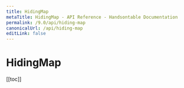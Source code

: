 ```yaml
---
title: HidingMap
metaTitle: HidingMap - API Reference - Handsontable Documentation
permalink: /9.0/api/hiding-map
canonicalUrl: /api/hiding-map
editLink: false
---
```


# HidingMap

[[toc]]
